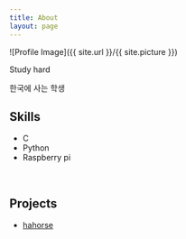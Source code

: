```yaml
---
title: About
layout: page
---
```

![Profile Image]({{ site.url }}/{{ site.picture }})

<p>Study hard</p>

<p>한국에 사는 학생</p>


<h2>Skills</h2>

<ul class="skill-list">
	<li>C </li>
	<li>Python</li>
    <li>Raspberry pi</li>
</ul>

​    


<h2>Projects</h2>

<ul>
	<li><a href="https://github.com/hahorse/">hahorse</a></li>
​	
</ul>


